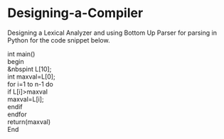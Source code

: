 # Designing-a-Compiler
Designing a Lexical Analyzer and using Bottom Up Parser for parsing in Python for the code snippet below.

int main()  
begin  
&nbspint L[10];  
  int maxval=L[0];  
  for i=1 to n-1 do  
    if L[i]>maxval  
      maxval=L[i];  
    endif  
  endfor  
return(maxval)  
End  
